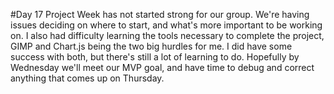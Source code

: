 #Day 17
Project Week has not started strong for our group. We're having issues deciding on where to start, and what's more important to be working on. I also had difficulty learning the tools necessary to complete the project, GIMP and Chart.js being the two big hurdles for me. I did have some success with both, but there's still a lot of learning to do. Hopefully by Wednesday we'll meet our MVP goal, and have time to debug and correct anything that comes up on Thursday.
